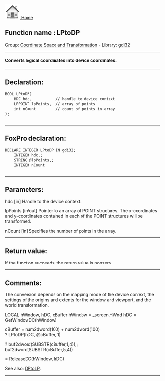 [<img src="../../images/home.png"> Home ](https://github.com/VFPX/Win32API)  

## Function name : LPtoDP
Group: [Coordinate Space and Transformation](../../functions_group.md#Coordinate_Space_and_Transformation)  -  Library: [gdi32](../../Libraries.md#gdi32)  
***  


#### Converts logical coordinates into device coordinates. 
***  


## Declaration:
```foxpro  
BOOL LPtoDP(
	HDC hdc,           // handle to device context
	LPPOINT lpPoints,  // array of points
	int nCount         // count of points in array
);
  
```  
***  


## FoxPro declaration:
```foxpro  
DECLARE INTEGER LPtoDP IN gdi32;
	INTEGER hdc,;
	STRING @lpPoints,;
	INTEGER nCount
  
```  
***  


## Parameters:
hdc 
[in] Handle to the device context. 

lpPoints 
[in/out] Pointer to an array of POINT structures. The x-coordinates and y-coordinates contained in each of the POINT structures will be transformed. 

nCount 
[in] Specifies the number of points in the array.  
***  


## Return value:
If the function succeeds, the return value is nonzero.  
***  


## Comments:
The conversion depends on the mapping mode of the device context, the settings of the origins and extents for the window and viewport, and the world transformation.   
  
<div class="precode">LOCAL hWindow, hDC, cBuffer  
hWindow = _screen.HWnd  
hDC = GetWindowDC(hWindow)  
  
cBuffer = num2dword(100) + num2dword(100)  
? LPtoDP(hDC, @cBuffer, 1)  
  
? buf2dword(SUBSTR(cBuffer,1,4)),;  
	buf2dword(SUBSTR(cBuffer,5,4))  
  
= ReleaseDC(hWindow, hDC)  
</div>  
  
See also: [DPtoLP](../gdi32/DPtoLP.md).  
  
***  

